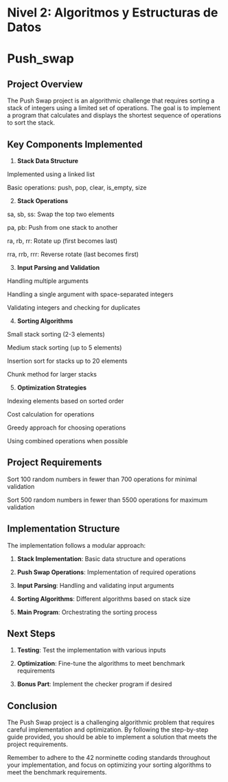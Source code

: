 # Nivel 2: Algoritmos y Estructuras de Datos

# Push_swap

## Project Overview

The Push Swap project is an algorithmic challenge that requires sorting a stack of integers using a limited set of operations. The goal is to implement a program that calculates and displays the shortest sequence of operations to sort the stack.

## Key Components Implemented

1. **Stack Data Structure**

Implemented using a linked list

Basic operations: push, pop, clear, is_empty, size

2. **Stack Operations**

sa, sb, ss: Swap the top two elements

pa, pb: Push from one stack to another

ra, rb, rr: Rotate up (first becomes last)

rra, rrb, rrr: Reverse rotate (last becomes first)

3. **Input Parsing and Validation**

Handling multiple arguments

Handling a single argument with space-separated integers

Validating integers and checking for duplicates

4. **Sorting Algorithms**

Small stack sorting (2-3 elements)

Medium stack sorting (up to 5 elements)

Insertion sort for stacks up to 20 elements

Chunk method for larger stacks

5. **Optimization Strategies**

Indexing elements based on sorted order

Cost calculation for operations

Greedy approach for choosing operations

Using combined operations when possible

## Project Requirements

Sort 100 random numbers in fewer than 700 operations for minimal validation

Sort 500 random numbers in fewer than 5500 operations for maximum validation

## Implementation Structure

The implementation follows a modular approach:

1. **Stack Implementation**: Basic data structure and operations

2. **Push Swap Operations**: Implementation of required operations

3. **Input Parsing**: Handling and validating input arguments

4. **Sorting Algorithms**: Different algorithms based on stack size

5. **Main Program**: Orchestrating the sorting process

## Next Steps

1. **Testing**: Test the implementation with various inputs

2. **Optimization**: Fine-tune the algorithms to meet benchmark requirements

3. **Bonus Part**: Implement the checker program if desired

## Conclusion

The Push Swap project is a challenging algorithmic problem that requires careful implementation and optimization. By following the step-by-step guide provided, you should be able to implement a solution that meets the project requirements.

Remember to adhere to the 42 norminette coding standards throughout your implementation, and focus on optimizing your sorting algorithms to meet the benchmark requirements.

